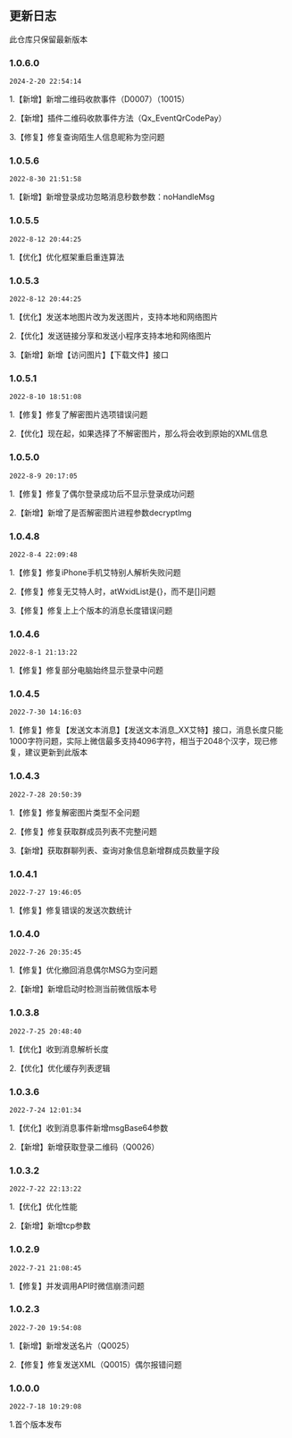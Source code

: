 ## 更新日志

此仓库只保留最新版本

### 1.0.6.0

`2024-2-20 22:54:14`

1.【新增】新增二维码收款事件（D0007）（10015）

2.【新增】插件二维码收款事件方法（Qx_EventQrCodePay）

3.【修复】修复查询陌生人信息昵称为空问题

### 1.0.5.6

`2022-8-30 21:51:58`

1.【新增】新增登录成功忽略消息秒数参数：noHandleMsg

### 1.0.5.5

`2022-8-12 20:44:25`

1.【优化】优化框架重启重连算法

### 1.0.5.3

`2022-8-12 20:44:25`

1.【优化】发送本地图片改为发送图片，支持本地和网络图片

2.【优化】发送链接分享和发送小程序支持本地和网络图片

3.【新增】新增【访问图片】【下载文件】接口

### 1.0.5.1

`2022-8-10 18:51:08`

1.【修复】修复了解密图片选项错误问题

2.【优化】现在起，如果选择了不解密图片，那么将会收到原始的XML信息

### 1.0.5.0

`2022-8-9 20:17:05`

1.【修复】修复了偶尔登录成功后不显示登录成功问题

2.【新增】新增了是否解密图片进程参数decryptImg

### 1.0.4.8

`2022-8-4 22:09:48`

1.【修复】修复iPhone手机艾特别人解析失败问题

2.【修复】修复无艾特人时，atWxidList是\{\}，而不是\[\]问题

3.【修复】修复上上个版本的消息长度错误问题



### 1.0.4.6

`2022-8-1 21:13:22`

1.【修复】修复部分电脑始终显示登录中问题


### 1.0.4.5

`2022-7-30 14:16:03`

1.【修复】修复【发送文本消息】【发送文本消息_XX艾特】接口，消息长度只能1000字符问题，实际上微信最多支持4096字符，相当于2048个汉字，现已修复，建议更新到此版本


### 1.0.4.3

`2022-7-28 20:50:39`

1.【修复】修复解密图片类型不全问题

2.【修复】修复获取群成员列表不完整问题

3.【新增】获取群聊列表、查询对象信息新增群成员数量字段


### 1.0.4.1

`2022-7-27 19:46:05`

1.【修复】修复错误的发送次数统计

### 1.0.4.0

`2022-7-26 20:35:45`

1.【修复】优化撤回消息偶尔MSG为空问题

2.【新增】新增启动时检测当前微信版本号

### 1.0.3.8

`2022-7-25 20:48:40`

1.【优化】收到消息解析长度

2.【优化】优化缓存列表逻辑

### 1.0.3.6

`2022-7-24 12:01:34`

1.【优化】收到消息事件新增msgBase64参数

2.【新增】新增获取登录二维码（Q0026）

### 1.0.3.2

`2022-7-22 22:13:22`

1.【优化】优化性能

2.【新增】新增tcp参数

### 1.0.2.9

`2022-7-21 21:08:45`

1.【修复】并发调用API时微信崩溃问题

### 1.0.2.3

`2022-7-20 19:54:08`

1.【新增】新增发送名片（Q0025）

2.【修复】修复发送XML（Q0015）偶尔报错问题

### 1.0.0.0

`2022-7-18 10:29:08`

1.首个版本发布